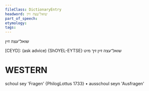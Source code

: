 ```yaml
---
fileClass: DictionaryEntry
headword: שואל־עצה זײַן
part_of_speech: 
etymology: 
tags: 
---
```

שואל־עצה זײַן

[CEYD]:
(ask advice) {ShOYEL-EYTSE}	 שואל־עצה זײַן זיך מיט

WESTERN
========

schoul sey 'Fragen' {PhilogLottus 1733}
	•	ausschoul seyn 'Ausfragen'